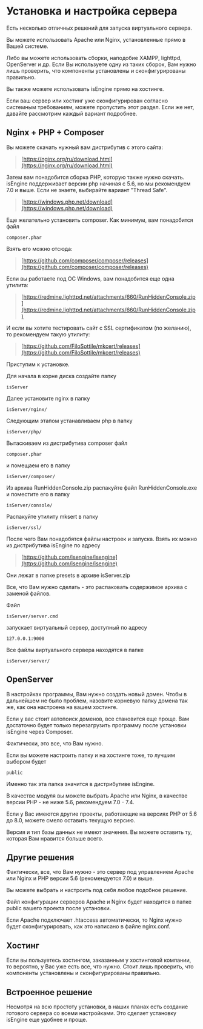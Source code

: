 # Установка и настройка сервера

Есть несколько отличных решений для запуска виртуального сервера.

Вы можете использовать Apache или Nginx, установленные прямо в Вашей системе.

Либо вы можете использовать сборки, наподобие XAMPP, lighttpd, OpenServer и др. Если Вы используете одну из таких сборок, Вам нужно лишь проверить, что компоненты установлены и сконфигурированы правильно.

Вы также можете использовать isEngine прямо на хостинге.

Если ваш сервер или хостинг уже сконфигурирован согласно системным требованиям, можете пропустить этот раздел. Если же нет, давайте рассмотрим каждый вариант подробнее.

## Nginx + PHP + Composer

Вы можете скачать нужный вам дистрибутив с этого сайта:

> [https://nginx.org/ru/download.html](https://nginx.org/ru/download.html)

Затем вам понадобится сборка PHP, которую также нужно скачать. isEngine поддерживает версии php начиная с 5.6, но мы рекомендуем 7.0 и выше. Если не знаете, выбирайте вариант "Thread Safe".

> [https://windows.php.net/download](https://windows.php.net/download)

Еще желательно установить composer. Как минимум, вам понадобится файл

	composer.phar

Взять его можно отсюда:

> [https://github.com/composer/composer/releases](https://github.com/composer/composer/releases)

Если вы работаете под ОС Windows, вам понадобится еще одна утилита:

> [https://redmine.lighttpd.net/attachments/660/RunHiddenConsole.zip](https://redmine.lighttpd.net/attachments/660/RunHiddenConsole.zip)

И если вы хотите тестировать сайт с SSL сертификатом (по желанию), то рекомендуем такую утилиту:

> [https://github.com/FiloSottile/mkcert/releases](https://github.com/FiloSottile/mkcert/releases)

Приступим к установке.

Для начала в корне диска создайте папку

	isServer

Далее установите nginx в папку

	isServer/nginx/

Следующим этапом устанавливаем php в папку

	isServer/php/

Вытаскиваем из дистрибутива composer файл

	composer.phar

и помещаем его в папку

	isServer/composer/

Из архива RunHiddenConsole.zip распакуйте файл RunHiddenConsole.exe и поместите его в папку

	isServer/console/

Распакуйте утилиту mksert в папку

	isServer/ssl/

После чего Вам понадобятся файлы настроек и запуска. Взять их можно из дистрибутива isEngine по адресу

> [https://github.com/isengine/isengine](https://github.com/isengine/isengine)

Они лежат в папке presets в архиве isServer.zip

Все, что Вам нужно сделать - это распаковать содержимое архива с заменой файлов.

Файл

	isServer/server.cmd

запускает виртуальный сервер, доступный по адресу

	127.0.0.1:9000

Все файлы виртуального сервера находятся в папке

	isServer/server/

## OpenServer

В настройках программы, Вам нужно создать новый домен. Чтобы в дальнейшем не было проблем, назовите корневую папку домена так же, как она настроена на вашем хостинге.

Если у вас стоит автопоиск доменов, все становится еще проще. Вам достаточно будет только перезагрузить программу после установки isEngine через Composer.

Фактически, это все, что Вам нужно.

Если вы можете настроить папку и на хостинге тоже, то лучшим выбором будет

	public

Именно так эта папка значится в дистрибутиве isEngine.


В качестве модуля вы можете выбрать Apache или Nginx, в качестве версии PHP - не ниже 5.6, рекомендуем 7.0 - 7.4.

Если у Вас имеются другие проекты, работающие на версиях PHP от 5.6 до 8.0, можете смело оставить текущую версию.

Версия и тип базы данных не имеют значения. Вы можете оставить ту, которая Вам нравится больше всего.

## Другие решения

Фактически, все, что Вам нужно - это сервер под управлением Apache или Nginx и PHP версии 5.6 (рекомендуется 7.0) и выше.

Вы можете выбрать и настроить под себя любое подобное решение.

Файл конфигурации серверов Apache и Nginx будет находится в папке public вашего проекта после установки.

Если Apache подключает .htaccess автоматически, то Nginx нужно будет сконфигурировать, как это написано в файле nginx.conf.

## Хостинг

Если вы пользуетесь хостингом, заказанным у хостинговой компании, то вероятно, у Вас уже есть все, что нужно. Стоит лишь проверить, что компоненты установлены и сконфигурированы правильно.

## Встроенное решение

Несмотря на всю простоту установки, в наших планах есть создание готового сервера со всеми настройками. Это сделает установку isEngine еще удобнее и проще.

